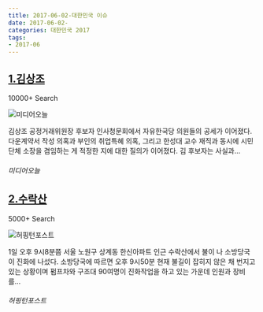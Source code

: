```yaml
---
title: 2017-06-02-대한민국 이슈
date: 2017-06-02-
categories: 대한민국 2017
tags: 
- 2017-06
---
```


[1.김상조](http://www.mediatoday.co.kr/?mod=news&act=articleView&idxno=137185)
--

10000+ Search

![미디어오늘](http://t2.gstatic.com/images?q=tbn:ANd9GcSFl8cNHjKFnFVk_Rcu-7kjUz2ymVfkCDP7uTqZqIIaSNUri6cxWzmammovz00hbdFXQHt9WNLQ)

김상조 공정거래위원장 후보자 인사청문회에서 자유한국당 의원들의 공세가 이어졌다. 다운계약서 작성 의혹과 부인의 취업특혜 의혹, 그리고 한성대 교수 재직과 동시에 시민단체 소장을 겸임하는 게 적정한 지에 대한 질의가 이어졌다. 김 후보자는 사실과...
###### 미디어오늘

[2.수락산](http://www.huffingtonpost.kr/2017/06/01/story_n_16908938.html)
--

5000+ Search

![허핑턴포스트](http://t2.gstatic.com/images?q=tbn:ANd9GcSqm4nnbP9z-R3nH4UuNg-YrrmOwHUb3axhSGQ5wFp672vEVI9Y6fRWLX0akK5N6W5wPhH0ZIAp)

1일 오후 9시8분쯤 서울 노원구 상계동 한신아파트 인근 수락산에서 불이 나 소방당국이 진화에 나섰다. 소방당국에 따르면 오후 9시50분 현재 불길이 잡히지 않은 채 번지고 있는 상황이며 펌프차와 구조대 90여명이 진화작업을 하고 있는 가운데 인원과 장비를...
###### 허핑턴포스트

